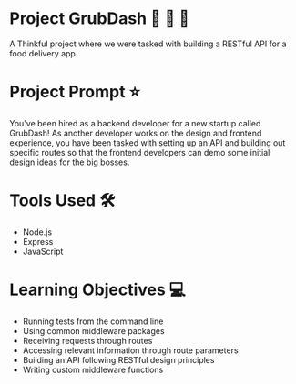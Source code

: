 # Project GrubDash 🍜 🍔 🌮
A Thinkful project where we were tasked with building a RESTful API for a food delivery app.

# Project Prompt ⭐️
You've been hired as a backend developer for a new startup called GrubDash! As another developer works on the design and frontend experience, you have been tasked with setting up an API and building out specific routes so that the frontend developers can demo some initial design ideas for the big bosses.

# Tools Used 🛠
- Node.js
- Express
- JavaScript

# Learning Objectives 💻
- Running tests from the command line 
- Using common middleware packages
- Receiving requests through routes
- Accessing relevant information through route parameters
- Building an API following RESTful design principles
- Writing custom middleware functions
